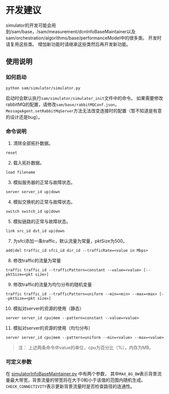 # 开发建议

simulator的开发可能会用到/sam/base，/sam/measurement/dcnInfoBaseMaintainer以及sam/orchestration/algorithms/base/performanceModel中的很多类。
开发时请复用这些类。
增加新功能时请继承这些类然后再开发新功能。

## 使用说明
### 如何启动
```shell
python sam/simulator/simulator.py
```
启动时会默认执行`sam/simulator/simulator_init`文件中的命令。
如果需要修改rabbitMQ的配置，请修改`sam/base/rabbitMQConf.json`，`MessageAgent.setRabbitMqServer`方法无法改变连接时的配置（暂不知道是有意的设计还是bug）。

### 命令说明
1. 清除全部拓扑数据。
```
reset
```
2. 载入拓扑数据。
```
load filename
```
3. 模拟服务器的正常与故障状态。
```
server server_id up|down
```
4. 模拟交换机的正常与故障状态。
```
switch switch_id up|down
```
5. 模拟链路的正常与故障状态。
```
link src_id dst_id up|down
```
7. 为sfci添加一条traffic，默认流量为常量，pktSize为500。
```
add|del traffic_id sfci_id dir_id --trafficRate=<value in Mbps>
```
8. 修改traffic的流量为常量
```
traffic traffic_id --trafficPattern=constant --value=<value> [--pktSize=<pkt size>]
```
9. 修改traffic的流量为均匀分布的随机变量
```
traffic traffic_id --trafficPattern=uniform --min=<min> --max=<max> [--pktSize=<pkt size>]
```
10. 模拟对server的资源的使用（静态）
```
server server_id cpu|mem --pattern=constant --value=<value>
```
11. 模拟对server的资源的使用（均匀分布）
```
server server_id cpu|mem --pattern=uniform --min=<value> --max=<value>
```
> 注： 上述两条命令中value的单位，cpu为百分比（%），内存为MB。

### 可定义参数
在 [simulatorInfoBaseMaintainer.py](./simulatorInfoBaseMaintainer.py) 中有两个参数，
其中`MAX_BG_BW`表示背景流量最大带宽，背景流量的带宽将在大于0和小于该值的范围内随机生成。
`CHECK_CONNECTIVITY`表示更新背景流量时是否检查路径的连通性。
